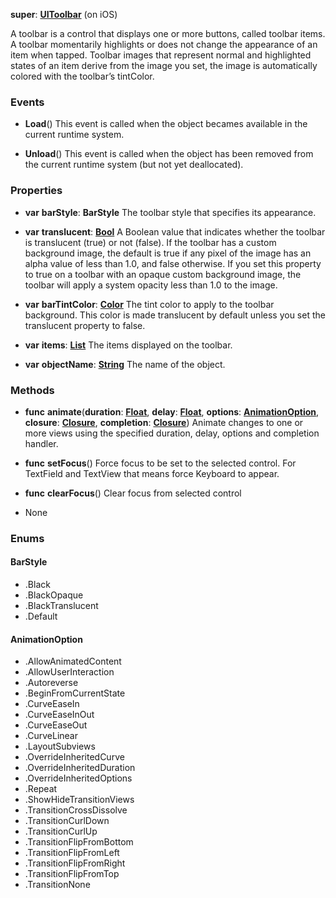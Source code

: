 **super**: **[UIToolbar](UIToolbar.md)** (on iOS)

A toolbar is a control that displays one or more buttons, called toolbar items. A toolbar momentarily highlights or does not change the appearance of an item when tapped. Toolbar images that represent normal and highlighted states of an item derive from the image you set, the image is automatically colored with the toolbar’s tintColor.

### Events

* **Load**()
This event is called when the object becames available in the current runtime system.

* **Unload**()
This event is called when the object has been removed from the current runtime system (but not yet deallocated).



### Properties

* **var** **barStyle**: **BarStyle**
The toolbar style that specifies its appearance.

* **var** **translucent**: **[Bool](../gravity/bool.md)**
A Boolean value that indicates whether the toolbar is translucent (true) or not (false). If the toolbar has a custom background image, the default is true if any pixel of the image has an alpha value of less than 1.0, and false otherwise. If you set this property to true on a toolbar with an opaque custom background image, the toolbar will apply a system opacity less than 1.0 to the image.

* **var** **barTintColor**: **[Color](Color.md)**
The tint color to apply to the toolbar background. This color is made translucent by default unless you set the translucent property to false.

* **var** **items**: **[List](../gravity/list.md)**
The items displayed on the toolbar.

* **var** **objectName**: **[String](../gravity/string.md)**
The name of the object.



### Methods

* **func** **animate**(**duration**: **[Float](../gravity/float.md)**, **delay**: **[Float](../gravity/float.md)**, **options**: **<a href="#_enum_AnimationOption">AnimationOption</a>**, **closure**: **[Closure](../gravity/closure.md)**, **completion**: **[Closure](../gravity/closure.md)**)
Animate changes to one or more views using the specified duration, delay, options and completion handler.

* **func** **setFocus**()
Force focus to be set to the selected control. For TextField and TextView that means force Keyboard to appear.

* **func** **clearFocus**()
Clear focus from selected control



* None

### Enums

<div id="_enum_BarStyle"></div>

#### BarStyle
 * .Black
 * .BlackOpaque
 * .BlackTranslucent
 * .Default

<div id="_enum_AnimationOption"></div>

#### AnimationOption
 * .AllowAnimatedContent
 * .AllowUserInteraction
 * .Autoreverse
 * .BeginFromCurrentState
 * .CurveEaseIn
 * .CurveEaseInOut
 * .CurveEaseOut
 * .CurveLinear
 * .LayoutSubviews
 * .OverrideInheritedCurve
 * .OverrideInheritedDuration
 * .OverrideInheritedOptions
 * .Repeat
 * .ShowHideTransitionViews
 * .TransitionCrossDissolve
 * .TransitionCurlDown
 * .TransitionCurlUp
 * .TransitionFlipFromBottom
 * .TransitionFlipFromLeft
 * .TransitionFlipFromRight
 * .TransitionFlipFromTop
 * .TransitionNone




